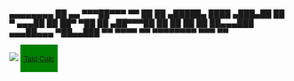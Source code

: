  
 ▄▄▄▄▄▄▄▄               ██           ▄▄
 ▀▀▀██▀▀▀               ▀▀           ██
    ██      ▄█████▄   ████      ▄███▄██
    ██      ▀ ▄▄▄██     ██     ██▀  ▀██
    ██     ▄██▀▀▀██     ██     ██    ██
    ██     ██▄▄▄███  ▄▄▄██▄▄▄  ▀██▄▄███
    ▀▀      ▀▀▀▀ ▀▀  ▀▀▀▀▀▀▀▀    ▀▀▀ ▀▀



<img src="https://files.catbox.moe/icybzs.jpg">
<button style="Color: white;
background-color: green;
height: 50px;
border: 10px;
border-radius; 20px;"> <a href='indexTaidcalc.html'>Taid Calc</a></button>
